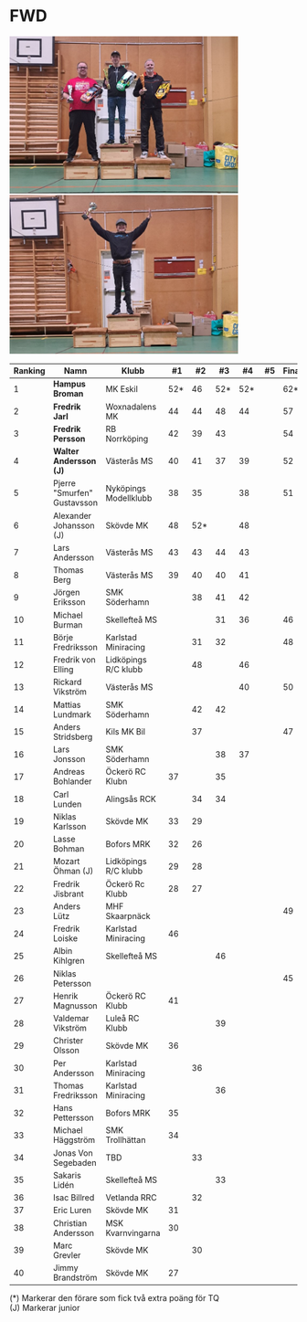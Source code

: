 # FWD

<img src="./images/FWD_123_mod.jpeg" alt="drawing" width="400"/>
<img src="./images/FWD_J1_mod.jpeg" alt="drawing" width="400"/>

| Ranking | Namn                        | Klubb                 |  #1 |  #2 |  #3 |  #4 |  #5 | Final | Tot |
| ------- | --------------------------- | --------------------- | --- | --- | --- | --- | --- | ----- | --- |
| 1       | __Hampus Broman__           | MK Eskil              | 52* | 46  | 52* | 52* |     | 62*   | 218 |
| 2       | __Fredrik Jarl__            | Woxnadalens MK        | 44  | 44  | 48  | 44  |     | 57    | 193 |
| 3       | __Fredrik Persson__         | RB Norrköping         | 42  | 39  | 43  |     |     | 54    | 178 |
| 4       | __Walter Andersson (J)__    | Västerås MS           | 40  | 41  | 37  | 39  |     | 52    | 172 |
| 5       | Pjerre "Smurfen" Gustavsson | Nyköpings Modellklubb | 38  | 35  |     | 38  |     | 51    | 162 |
| 6       | Alexander Johansson (J)     | Skövde MK             | 48  | 52* |     | 48  |     |       | 148 |
| 7       | Lars Andersson              | Västerås MS           | 43  | 43  | 44  | 43  |     |       | 130 |
| 8       | Thomas Berg                 | Västerås MS           | 39  | 40  | 40  | 41  |     |       | 121 |
| 9       | Jörgen Eriksson             | SMK Söderhamn         |     | 38  | 41  | 42  |     |       | 121 |
| 10      | Michael Burman              | Skellefteå MS         |     |     | 31  | 36  |     | 46    | 113 |
| 11      | Börje Fredriksson           | Karlstad Miniracing   |     | 31  | 32  |     |     | 48    | 111 |
| 12      | Fredrik von Elling          | Lidköpings R/C klubb  |     | 48  |     | 46  |     |       | 94  |
| 13      | Rickard Vikström            | Västerås MS           |     |     |     | 40  |     | 50    | 90  |
| 14      | Mattias Lundmark            | SMK Söderhamn         |     | 42  | 42  |     |     |       | 84  |
| 15      | Anders Stridsberg           | Kils MK Bil           |     | 37  |     |     |     | 47    | 84  |
| 16      | Lars Jonsson                | SMK Söderhamn         |     |     | 38  | 37  |     |       | 75  |
| 17      | Andreas Bohlander           | Öckerö RC Klubn       | 37  |     | 35  |     |     |       | 72  |
| 18      | Carl Lunden                 | Alingsås RCK          |     | 34  | 34  |     |     |       | 68  |
| 19      | Niklas Karlsson             | Skövde MK             | 33  | 29  |     |     |     |       | 62  |
| 20      | Lasse Bohman                | Bofors MRK            | 32  | 26  |     |     |     |       | 58  |
| 21      | Mozart Öhman (J)            | Lidköpings R/C klubb  | 29  | 28  |     |     |     |       | 57  |
| 22      | Fredrik Jisbrant            | Öckerö Rc Klubb       | 28  | 27  |     |     |     |       | 55  |
| 23      | Anders Lütz                 | MHF Skaarpnäck        |     |     |     |     |     | 49    | 49  |
| 24      | Fredrik Loiske              | Karlstad Miniracing   | 46  |     |     |     |     |       | 46  |
| 25      | Albin Kihlgren              | Skellefteå MS         |     |     | 46  |     |     |       | 46  |
| 26      | Niklas Petersson            |                       |     |     |     |     |     | 45    | 45  |
| 27      | Henrik Magnusson            | Öckerö RC Klubb       | 41  |     |     |     |     |       | 41  |
| 28      | Valdemar Vikström           | Luleå RC Klubb        |     |     | 39  |     |     |       | 39  |
| 29      | Christer Olsson             | Skövde MK             | 36  |     |     |     |     |       | 36  |
| 30      | Per Andersson               | Karlstad Miniracing   |     | 36  |     |     |     |       | 36  |
| 31      | Thomas Fredriksson          | Karlstad Miniracing   |     |     | 36  |     |     |       | 36  |
| 32      | Hans Pettersson             | Bofors MRK            | 35  |     |     |     |     |       | 35  |
| 33      | Michael Häggström           | SMK Trollhättan       | 34  |     |     |     |     |       | 34  |
| 34      | Jonas Von Segebaden         | TBD                   |     | 33  |     |     |     |       | 33  |
| 35      | Sakaris Lidén               | Skellefteå MS         |     |     | 33  |     |     |       | 33  |
| 36      | Isac Billred                | Vetlanda RRC          |     | 32  |     |     |     |       | 32  |
| 37      | Eric Luren                  | Skövde MK             | 31  |     |     |     |     |       | 31  |
| 38      | Christian Andersson         | MSK Kvarnvingarna     | 30  |     |     |     |     |       | 30  |
| 39      | Marc Grevler                | Skövde MK             |     | 30  |     |     |     |       | 30  |
| 40      | Jimmy Brandström            | Skövde MK             | 27  |     |     |     |     |       | 27  |

(*) Markerar den förare som fick två extra poäng för TQ </br>
(J) Markerar junior
